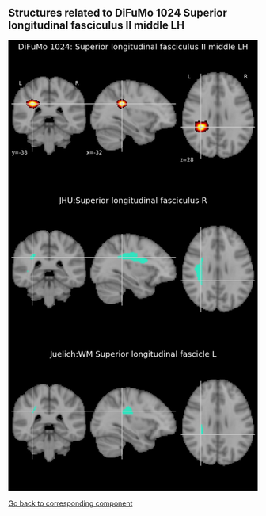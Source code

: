 


## Structures related to DiFuMo 1024 Superior longitudinal fasciculus II middle LH

![562](562.jpg "Structures related to DiFuMo 1024 Superior longitudinal fasciculus II middle LH")

[Go back to corresponding component](https://parietal-inria.github.io/DiFuMo/1024/html/562.html)